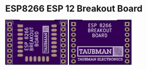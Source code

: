 # ESP8266 ESP 12 Breakout Board
![Front](https://raw.githubusercontent.com/gtaubman/clock2/master/boards/esp8266_breakout/images/front.png)
![Back](https://raw.githubusercontent.com/gtaubman/clock2/master/boards/esp8266_breakout/images/back.png)
